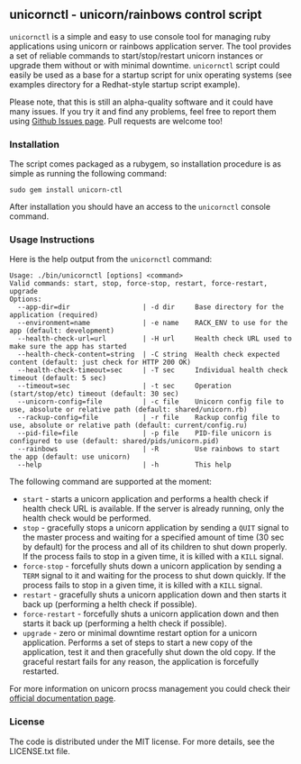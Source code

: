 ## unicornctl - unicorn/rainbows control script

`unicornctl` is a simple and easy to use console tool for managing ruby applications using unicorn or
rainbows application server. The tool provides a set of reliable commands to start/stop/restart
unicorn instances or upgrade them without or with minimal downtime. `unicornctl` script could easily
be used as a base for a startup script for unix operating systems (see examples directory for a
Redhat-style startup script example).

Please note, that this is still an alpha-quality software and it could have many issues. If you try it and 
find any problems, feel free to report them using [Github Issues page](https://github.com/swiftype/unicorn-ctl/issues). 
Pull requests are welcome too!

### Installation

The script comes packaged as a rubygem, so installation procedure is as simple as running the
following command:

    sudo gem install unicorn-ctl

After installation you should have an access to the `unicornctl` console command.

### Usage Instructions

Here is the help output from the `unicornctl` command:

```
Usage: ./bin/unicornctl [options] <command>
Valid commands: start, stop, force-stop, restart, force-restart, upgrade
Options:
  --app-dir=dir                  | -d dir     Base directory for the application (required)
  --environment=name             | -e name    RACK_ENV to use for the app (default: development)
  --health-check-url=url         | -H url     Health check URL used to make sure the app has started
  --health-check-content=string  | -C string  Health check expected content (default: just check for HTTP 200 OK)
  --health-check-timeout=sec     | -T sec     Individual health check timeout (default: 5 sec)
  --timeout=sec                  | -t sec     Operation (start/stop/etc) timeout (default: 30 sec)
  --unicorn-config=file          | -c file    Unicorn config file to use, absolute or relative path (default: shared/unicorn.rb)
  --rackup-config=file           | -r file    Rackup config file to use, absolute or relative path (default: current/config.ru)
  --pid-file=file                | -p file    PID-file unicorn is configured to use (default: shared/pids/unicorn.pid)
  --rainbows                     | -R         Use rainbows to start the app (default: use unicorn)
  --help                         | -h         This help
```

The following command are supported at the moment:

* `start` - starts a unicorn application and performs a health check if health check URL is available.
  If the server is already running, only the health check would be performed.
* `stop` - gracefully stops a unicorn application by sending a `QUIT` signal to the master process
  and waiting for a specified amount of time (30 sec by default) for the process and all of its
  children to shut down properly. If the process fails to stop in a given time, it is killed
  with a `KILL` signal.
* `force-stop` - forcefully shuts down a unicorn application by sending a `TERM` signal to it and
  waiting for the process to shut down quickly. If the process fails to stop in a given time, it is
  killed with a `KILL` signal.
* `restart` - gracefully shuts a unicorn application down and then starts it back up (performing a
  helth check if possible).
* `force-restart` - forcefully shuts a unicorn application down and then starts it back up
  (performing a helth check if possible).
* `upgrade` - zero or minimal downtime restart option for a unicorn application. Performs a set of
  steps to start a new copy of the application, test it and then gracefully shut down the old copy.
  If the graceful restart fails for any reason, the application is forcefully restarted.

For more information on unicorn procss management you could check their
[official documentation page](http://unicorn.bogomips.org/SIGNALS.html).

### License

The code is distributed under the MIT license. For more details, see the LICENSE.txt file.
